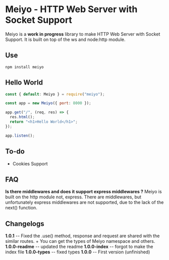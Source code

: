 # Meiyo - HTTP Web Server with Socket Support

Meiyo is a **work in progress** library to make HTTP Web Server with Socket Support. It is built on top of the ws and node:http module.

## Use

<code>npm install meiyo</code>

## Hello World

```js
const { default: Meiyo } = require("meiyo");

const app = new Meiyo({ port: 8000 });

app.get("/", (req, res) => {
  res.html();
  return "<h1>Hello World</h1>";
});

app.listen();
```

## To-do

- Cookies Support

## FAQ

**Is there middlewares and does it support express middlewares ?**
Meiyo is built on the http module not, express. There are middlewares, but unfortunately express middlewares are not supported, due to the lack of the next() function.

## Changelogs

**1.0.1** -- Fixed the .use() method, response and request are shared with the similar routes. + You can get the types of Meiyo namespace and others.
**1.0.0-readme** -- updated the readme
**1.0.0-index** -- forgot to make the index file
**1.0.0-types** -- fixed types
**1.0.0** -- First version (unfinished)
